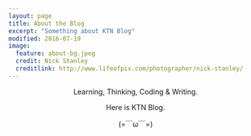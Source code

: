 ```yaml
---
layout: page
title: About the Blog
excerpt: "Something about KTN Blog"
modified: 2016-07-19
image:
  feature: about-bg.jpeg
  credit: Nick Stanley
  creditlink: http://www.lifeofpix.com/photographer/nick-stanley/
---
```


<p align = "center">Learning, Thinking, Coding & Writing.</p>
<p align = "center">Here is KTN Blog.</p>
<p align = "center">(=￣ω￣=)</p>
